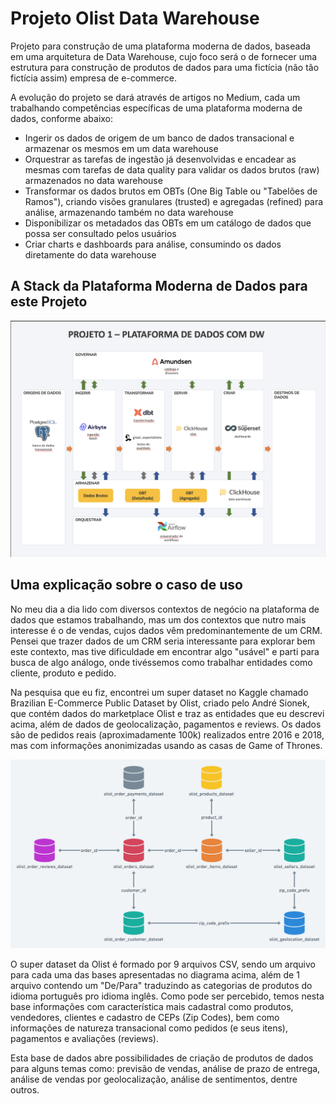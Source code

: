 # Projeto Olist Data Warehouse

Projeto para construção de uma plataforma moderna de dados, baseada em uma arquitetura de Data Warehouse, cujo foco será o de fornecer uma estrutura para construção de produtos de dados para uma fictícia (não tão fictícia assim) empresa de e-commerce.

A evolução do projeto se dará através de artigos no Medium, cada um trabalhando competências específicas de uma plataforma moderna de dados, conforme abaixo:

- Ingerir os dados de origem de um banco de dados transacional e armazenar os mesmos em um data warehouse
- Orquestrar as tarefas de ingestão já desenvolvidas e encadear as mesmas com tarefas de data quality para validar os dados brutos (raw) armazenados no data warehouse
- Transformar os dados brutos em OBTs (One Big Table ou "Tabelões de Ramos"), criando visões granulares (trusted) e agregadas (refined) para análise, armazenando também no data warehouse
- Disponibilizar os metadados das OBTs em um catálogo de dados que possa ser consultado pelos usuários
- Criar charts e dashboards para análise, consumindo os dados diretamente do data warehouse

## A Stack da Plataforma Moderna de Dados para este Projeto

![Stack do Projeto OList DW](https://github.com/fulviomascara/olist_datawarehouse/raw/main/imagens/STACK_olist_DW.png)

## Uma explicação sobre o caso de uso

No meu dia a dia lido com diversos contextos de negócio na plataforma de dados que estamos trabalhando, mas um dos contextos que nutro mais interesse é o de vendas, cujos dados vêm predominantemente de um CRM. Pensei que trazer dados de um CRM seria interessante para explorar bem este contexto, mas tive dificuldade em encontrar algo "usável" e parti para busca de algo análogo, onde tivéssemos como trabalhar entidades como cliente, produto e pedido.

Na pesquisa que eu fiz, encontrei um super dataset no Kaggle chamado Brazilian E-Commerce Public Dataset by Olist, criado pelo André Sionek, que contém dados do marketplace Olist e traz as entidades que eu descrevi acima, além de dados de geolocalização, pagamentos e reviews. Os dados são de pedidos reais (aproximadamente 100k) realizados entre 2016 e 2018, mas com informações anonimizadas usando as casas de Game of Thrones.

![Diagrama de Dados OList](https://github.com/fulviomascara/olist_datawarehouse/raw/main/imagens/DER_olist.png)

O super dataset da Olist é formado por 9 arquivos CSV, sendo um arquivo para cada uma das bases apresentadas no diagrama acima, além de 1 arquivo contendo um "De/Para" traduzindo as categorias de produtos do idioma português pro idioma inglês. Como pode ser percebido, temos nesta base informações com característica mais cadastral como produtos, vendedores, clientes e cadastro de CEPs (Zip Codes), bem como informações de natureza transacional como pedidos (e seus itens), pagamentos e avaliações (reviews).

Esta base de dados abre possibilidades de criação de produtos de dados para alguns temas como: previsão de vendas, análise de prazo de entrega, análise de vendas por geolocalização, análise de sentimentos, dentre outros.